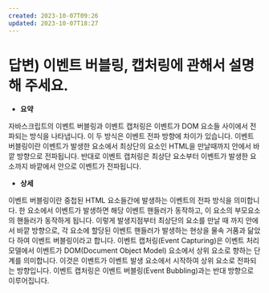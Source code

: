 ```yaml
---
created: 2023-10-07T09:26
updated: 2023-10-07T18:27
---
```

# 답변) 이벤트 버블링, 캡처링에 관해서 설명해 주세요.

- **요약**

자바스크립트의  이벤트 버블링과 이벤트 캡처링은 이벤트가 DOM 요소들 사이에서 전파되는 방식을 나타냅니다. 이 두 방식은 이벤트 전파 방향에 차이가 있습니다. 이벤트 버블링이란 이벤트가 발생한 요소에서 최상단의 요소인 HTML을 만날때까지 안에서 바깥 방향으로 전파됩니다. 반대로 이벤트 캡처링은 최상단 요소부터 이벤트가 발생한 요소까지 바깥에서 안으로 이벤트가 전파됩니다.

- **상세**

이벤트 버블링이란 중첩된 HTML 요소들간에 발생하는 이벤트의 전파 방식을 의미합니다. 한 요소에서 이벤트가 발생하면 해당 이벤트 핸들러가 동작하고, 이 요소의 부모요소의 핸들러가 동작하게 됩니다. 이렇게 발생지점부터 최상단의 요소를 만날 때 까지 안에서 바깥 방향으로, 각 요소에 할당된 이벤트 핸들러가 발생하는 현상을 물속 거품과 닮았다 하여 이벤트 버블링이라고 합니다. 이벤트 캡처링(Event Capturing)은 이벤트 처리 모델에서 이벤트가 DOM(Document Object Model) 요소에서 상위 요소로 향하는 단계를 의미합니다. 이것은 이벤트가 이벤트 발생 요소에서 시작하여 상위 요소로 전파되는 방향입니다. 이벤트 캡처링은 이벤트 버블링(Event Bubbling)과는 반대 방향으로 이루어집니다.
